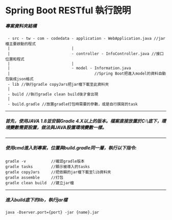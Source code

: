 # Spring Boot RESTful 執行說明
##### 專案資料夾結構
     - src - tw - com - codedata - application - WebApplication.java //jar檔主要啟動的程式
     |                           |
     |                           - controller - InfoController.java //接口位置和程式
     |                           |
     |                           - model - Information.java
     |                                     //Spring Boot把進入model的資料自動包裝成json格式
     - lib //執行gradle copyJars把jar檔下載至此資料夾
     |
     - build //執行gradle clean build後才會出現
     |
     - build.gradle //放置gradle打包時需要的參數，或是自行撰寫的task
---
##### 首先，使用JAVA 1.8並安裝Gradle 4.X以上的版本。檔案直接放置於C:\底下，環境變數需要設置，做法與JAVA設置環境變數一樣。
---
##### 使用cmd進入到專案，位置與build.gradle同一層，執行以下指令:
    gradle -v           //確認gradle版本
    gradle tasks        //顯示被導入的tasks
    gradle copyJars     //把依賴的jar檔下載至lib資料夾
    gradle assemble     //打包
    gradle clean build  //建立jar檔
---
##### 進入build底下的lib，執行jar檔
    java -Dserver.port={port} -jar {name}.jar